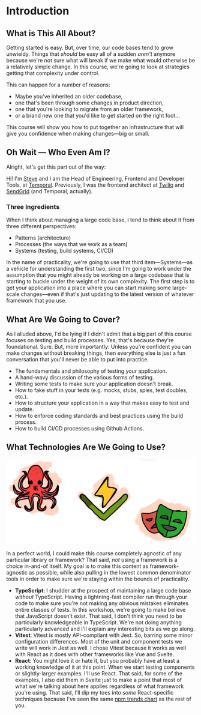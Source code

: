 # Introduction

## What is This All About?

Getting started is easy. But, over time, our code bases tend to grow unwieldy. Things that _should_ be easy all of a sudden _aren't_ anymore because we're not sure what will break if we make what would otherwise be a relatively simple change. In this course, we're going to look at strategies getting that complexity under control.

This can happen for a number of reasons:

- Maybe you've inherited an older codebase,
- one that's been through some changes in product direction,
- one that you're looking to migrate from an older framework,
- or a brand new one that you'd like to get started on the right foot…

This course will show you how to put together an infrastructure that will give you confidence when making changes—big or small.

## Oh Wait — Who Even Am I?

Alright, let's get this part out of the way:

Hi! I'm [Steve](https://stevekinney.net) and I am the Head of Engineering, Frontend and Developer Tools, at [Temporal](https://temporal.io). Previously, I was the frontend architect at [Twilio](https://twillio.com) and [SendGrid](https://sendgrid.com) (and Temporal, actually).

### Three Ingredients

When I think about managing a large code base, I tend to think about it from three different perspectives:

- Patterns (architecture)
- Processes (the ways that we work as a team)
- Systems (testing, build systems, CI/CD)

In the name of practicality, we're going to use that third item—Systems—as a vehicle for understanding the first two, since I'm going to work under the assumption that you might already be working on a large codebase that is starting to buckle under the weight of its own complexity. The first step is to get your application into a place where you can start making some large-scale changes—even if that's just updating to the latest version of whatever framework that you use.

## What Are We Going to Cover?

As I alluded above, I'd be lying if I didn't admit that a big part of this course focuses on testing and build processes. Yes, that's because they're foundational. Sure. But, more importantly: Unless you're confident you can make changes without breaking things, then everything else is just a fun conversation that you'll never be able to put into practice.

- The fundamentals and philosophy of testing your application.
- A hand-wavy discussion of the various forms of testing.
- Writing some tests to make sure your application doesn't break.
- How to fake stuff in your tests (e.g. mocks, stubs, spies, test doubles, etc.).
- How to structure your application in a way that makes easy to test and update.
- How to enforce coding standards and best practices using the build process.
- How to build CI/CD processes using Github Actions.

## What Technologies Are We Going to Use?

![](../public/technologies.png)

In a perfect world, I could make this course completely agnostic of any particular library or framework? That said, _not_ using a framework is a choice in-and-of itself. My goal is to make this content as framework-agnostic as possible, while also pulling in the lowest common denominator tools in order to make sure we're staying within the bounds of practicality.

- **TypeScript**: I shudder at the prospect of maintaining a large code base _without_ TypeScript. Having a lightning-fast compiler run through your code to make sure you're not making any obvious mistakes eliminates entire classes of tests. In this workshop, we're going to make believe that JavaScript doesn't exist. That said, I don't think you need to be particularly knowledgeable in TypeScript. We're not doing anything particularly advanced and I'll explain any interesting bits as we go along.
- **Vitest**: Vitest is mostly API-compliant with Jest. So, barring some minor configuration differences. Most of the unit and component tests we write will work in Jest as well. I chose Vitest because it works as well with React as it does with other frameworks like Vue and Svelte.
- **React**: You might love it or hate it, but you probably have at least a working knowledge of it at this point. When we start testing components or slightly-larger examples. I'll use React. That said, for some of the examples, I also did them in Svelte just to make a point that most of what we're talking about here applies regardless of what framework you're using. That said, I'll dip my toes into _some_ React-specific techniques because I've seen the same [npm trends chart](https://npmtrends.com/angular-vs-react-vs-svelte-vs-vue) as the rest of you.
